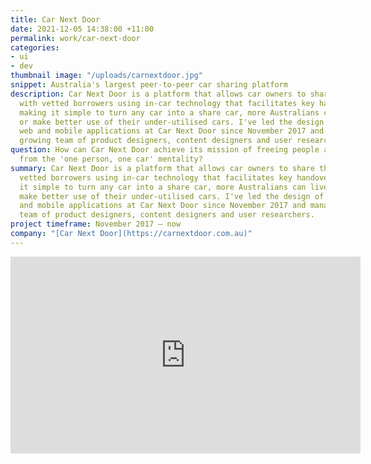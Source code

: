 ```yaml
---
title: Car Next Door
date: 2021-12-05 14:38:00 +11:00
permalink: work/car-next-door
categories:
- ui
- dev
thumbnail image: "/uploads/carnextdoor.jpg"
snippet: Australia's largest peer-to-peer car sharing platform
description: Car Next Door is a platform that allows car owners to share their cars
  with vetted borrowers using in-car technology that facilitates key handover. By
  making it simple to turn any car into a share car, more Australians can live car-free
  or make better use of their under-utilised cars. I've led the design of both the
  web and mobile applications at Car Next Door since November 2017 and manage our
  growing team of product designers, content designers and user researchers.
question: How can Car Next Door achieve its mission of freeing people and the planet
  from the 'one person, one car' mentality?
summary: Car Next Door is a platform that allows car owners to share their cars with
  vetted borrowers using in-car technology that facilitates key handover. By making
  it simple to turn any car into a share car, more Australians can live car-free or
  make better use of their under-utilised cars. I've led the design of both the web
  and mobile applications at Car Next Door since November 2017 and manage our growing
  team of product designers, content designers and user researchers.
project timeframe: November 2017 – now
company: "[Car Next Door](https://carnextdoor.com.au)"
---
```


<iframe width="560" height="315" src="https://www.youtube.com/embed/kqHBwgsEgxI" title="YouTube video player" frameborder="0" allow="accelerometer; autoplay; clipboard-write; encrypted-media; gyroscope; picture-in-picture" allowfullscreen></iframe>